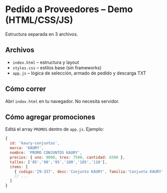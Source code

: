 # Pedido a Proveedores – Demo (HTML/CSS/JS)
Estructura separada en 3 archivos.

## Archivos
- `index.html` – estructura y layout
- `styles.css` – estilos base (sin frameworks)
- `app.js` – lógica de selección, armado de pedido y descarga TXT

## Cómo correr
Abrí `index.html` en tu navegador. No necesita servidor.

## Cómo agregar promociones
Editá el array `PROMOS` dentro de `app.js`. Ejemplo:

```js
{
  id: 'kaury-conjuntos',
  marca: 'KAURY',
  nombre: 'PROMO CONJUNTOS KAURY',
  precios: { uno: 9000, tres: 7500, cantidad: 6500 },
  talles: ['85','90','95','100','105','110'],
  items: [
    { codigo:'29-337', desc:'Conjunto KAURY', familia:'Conjunto KAURY' },
    // ...
  ]
}
```
